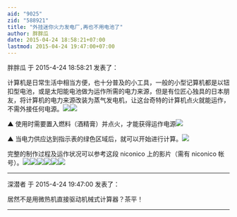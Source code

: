 ```yaml
---
aid: "9025"
zid: "588921"
title: "外挂迷你火力发电厂,再也不用电池了"
author: 胖胖瓜
date: 2015-04-24 18:58:21+07:00
lastmod: 2015-04-24 19:47:00+07:00
---
```


胖胖瓜 于 2015-4-24 18:58:21 发表了：

计算机是日常生活中相当方便，也十分普及的小工具，一般的小型记算机都是以钮扣型电池，或是太阳能电池做为运作所需的电力来源，但是有位匠心独具的日本朋友，将计算机的电力来源改装为蒸气发电机，让这台奇特的计算机点火就能运作，不需外接任何电源。![](http://www.zhizuo.org/data/attachment/forum/201504/23/203134ks7ybsygggzgybpl.jpg)![](http://www.zhizuo.org/data/attachment/forum/201504/23/203134wqxa33ax5d87atva.jpg)

▲ 使用时需要置入燃料（酒精膏）并点火，才能获得运作电源![](http://www.zhizuo.org/data/attachment/forum/201504/23/203134g1kaikakcga2za9z.jpg)

▲ 当电力供应达到指示表的绿色区域后，就可以开始进行计算。![](http://www.zhizuo.org/data/attachment/forum/201504/23/203134fubecp5ubu55sjrq.jpg)

完整的制作过程及运作状况可以参考这段 niconico 上的影片（需有 niconico 帐号）。![](http://www.zhizuo.org/data/attachment/forum/201504/23/203135it6a7q7crtxlralc.jpg)![](http://www.zhizuo.org/data/attachment/forum/201504/23/203135cl603ox3yk31yxox.jpg)![](http://www.zhizuo.org/data/attachment/forum/201504/23/203135ffix3x1zx9x9ii9f.jpg)![](http://www.zhizuo.org/data/attachment/forum/201504/23/203135dky6xrii9sxy7yxi.jpg)![](http://www.zhizuo.org/data/attachment/forum/201504/23/203135hwr8gwgwp1655bg6.jpg)![](http://www.zhizuo.org/data/attachment/forum/201504/23/203135evqvwxvgvb9u4z1a.jpg)

---

深潜者 于 2015-4-24 19:47:00 发表了：

居然不是用微热机直接驱动机械式计算器？茶平！

---
